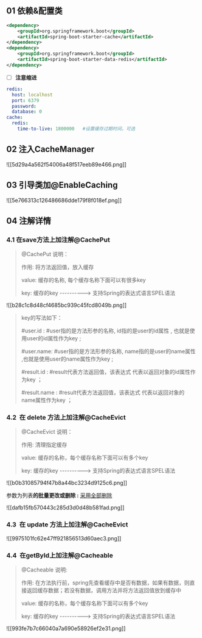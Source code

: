 ## 01 依赖&配置类

```xml
<dependency>
	<groupId>org.springframework.boot</groupId>
	<artifactId>spring-boot-starter-cache</artifactId>
</dependency>
<dependency>
	<groupId>org.springframework.boot</groupId>
	<artifactId>spring-boot-starter-data-redis</artifactId>
</dependency>
```

- [ ] **注意缩进**

```yml
redis:
  host: localhost
  port: 6379
  password: 
  database: 0
cache:
  redis:
    time-to-live: 1800000   #设置缓存过期时间，可选
```

## 02 注入CacheManager

![[5d29a4a562f54006a48f517eeb89e466.png]]

## 03 引导类加@EnableCaching

![[5e766313c126486686dde179f8f018ef.png]]

## 04 注解详情

### 4.1 在save方法上加注解@CachePut

> @CachePut 说明：
> 
> 作用: 将方法返回值，放入缓存
> 
> value: 缓存的名称, 每个缓存名称下面可以有很多key
> 
> key: 缓存的key ----------> 支持Spring的表达式语言SPEL语法

![[b28c1c8d48cf4685bc939c45fcd8049b.png]]

> key的写法如下：
> 
> \#user.id : \#user指的是方法形参的名称, id指的是user的id属性 , 也就是使用user的id属性作为key ;
> 
> \#user.name: \#user指的是方法形参的名称, name指的是user的name属性 ,也就是使用user的name属性作为key ;
> 
> \#result.id : \#result代表方法返回值，该表达式 代表以返回对象的id属性作为key ；
> 
> \#result.name : \#result代表方法返回值，该表达式 代表以返回对象的name属性作为key ；

### 4.2  在 delete 方法上加注解@CacheEvict

> @CacheEvict 说明：
> 
> 作用: 清理指定缓存
> 
> value: 缓存的名称，每个缓存名称下面可以有多个key
> 
> key: 缓存的key ----------> 支持Spring的表达式语言SPEL语法

![[b0b31085794f47b8a44bc3234d9125c6.png]]

参数为列表**的批量更改或删除 :** <ins>采用全部删除</ins>

![[dafb15fb570443c285d3d0d48b581fad.png]]

### 4.3  在 update 方法上加注解@CacheEvict

![[9975101fc62e47ff921856513d60aec3.png]]

### 4.4  在getById上加注解@Cacheable

> @Cacheable 说明:
> 
> 作用: 在方法执行前，spring先查看缓存中是否有数据，如果有数据，则直接返回缓存数据；若没有数据，调用方法并将方法返回值放到缓存中
> 
> value: 缓存的名称，每个缓存名称下面可以有多个key
> 
> key: 缓存的key ----------> 支持Spring的表达式语言SPEL语法

![[993fe7b7c66040a7a690e58926ef2e31.png]]